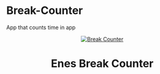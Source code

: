 # Break-Counter
App that counts time in app

<p align="center">
  <a href="https://enes-portofolio.netlify.app">
    <img alt="Break Counter" src="https://enes-portofolio.netlify.app/static/breakcounter-ce7d6afe2edf35cbcaea7a7e65580109.svg" width="auto" />
  </a>
</p>
<h1 align="center">
  Enes Break Counter
</h1>



